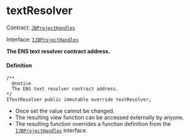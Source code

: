 # textResolver

Contract: [`JBProjectHandles`](/v4/deprecated/v3/api/contracts/or-utilities/jbprojecthandles/README.md)​‌

Interface: [`IJBProjectHandles`](/v4/deprecated/v3/api/interfaces/ijbprojecthandles.md)

**The ENS text resolver contract address.**

#### Definition

```
/**
  @notice
  The ENS text resolver contract address.
*/
ITextResolver public immutable override textResolver;
```

* Once set the value cannot be changed.
* The resulting view function can be accessed externally by anyone.
* The resulting function overrides a function definition from the [`IJBProjectHandles`](/v4/deprecated/v3/api/interfaces/ijbprojecthandles.md) interface.
